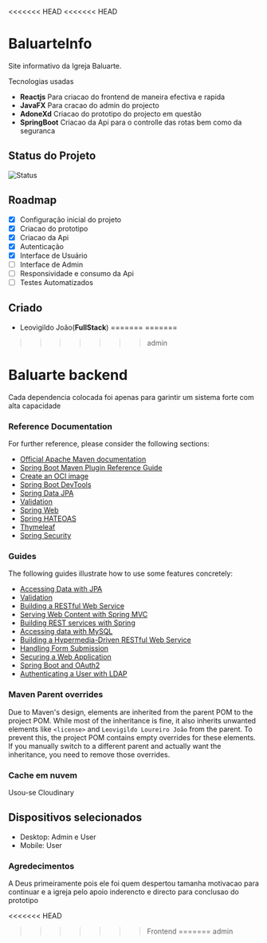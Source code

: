 <<<<<<< HEAD
<<<<<<< HEAD
# BaluarteInfo
 Site informativo da Igreja Baluarte.
 
 Tecnologias usadas
 - **Reactjs** Para criacao do frontend de maneira efectiva e rapida
  - **JavaFX** Para cracao do admin do projecto
 - **AdoneXd** Criacao do prototipo do projecto em questão
 - **SpringBoot** Criacao da Api para o controlle das rotas bem como da seguranca

 ## Status do Projeto
![Status](https://img.shields.io/badge/Status-Em%20Desenvolvimento-blue)

## Roadmap
- [x] Configuração inicial do projeto
- [x] Criacao do prototipo
- [x] Criacao da Api
- [x] Autenticação
- [x] Interface de Usuário
- [ ] Interface de Admin
- [ ] Responsividade e consumo da Api
- [ ] Testes Automatizados 

## Criado
- Leovigildo João(**FullStack**)
=======
=======
>>>>>>> admin
# Baluarte backend
Cada dependencia colocada foi apenas para garintir um sistema forte com alta capacidade

### Reference Documentation
For further reference, please consider the following sections: 

* [Official Apache Maven documentation](https://maven.apache.org/guides/index.html)
* [Spring Boot Maven Plugin Reference Guide](https://docs.spring.io/spring-boot/3.5.0-SNAPSHOT/maven-plugin)
* [Create an OCI image](https://docs.spring.io/spring-boot/3.5.0-SNAPSHOT/maven-plugin/build-image.html)
* [Spring Boot DevTools](https://docs.spring.io/spring-boot/3.5.0-SNAPSHOT/reference/using/devtools.html)
* [Spring Data JPA](https://docs.spring.io/spring-boot/3.5.0-SNAPSHOT/reference/data/sql.html#data.sql.jpa-and-spring-data)
* [Validation](https://docs.spring.io/spring-boot/3.5.0-SNAPSHOT/reference/io/validation.html)
* [Spring Web](https://docs.spring.io/spring-boot/3.5.0-SNAPSHOT/reference/web/servlet.html)
* [Spring HATEOAS](https://docs.spring.io/spring-boot/3.5.0-SNAPSHOT/reference/web/spring-hateoas.html)
* [Thymeleaf](https://docs.spring.io/spring-boot/3.5.0-SNAPSHOT/reference/web/servlet.html#web.servlet.spring-mvc.template-engines)
* [Spring Security](https://docs.spring.io/spring-boot/3.5.0-SNAPSHOT/reference/web/spring-security.html)

### Guides
The following guides illustrate how to use some features concretely:

* [Accessing Data with JPA](https://spring.io/guides/gs/accessing-data-jpa/)
* [Validation](https://spring.io/guides/gs/validating-form-input/)
* [Building a RESTful Web Service](https://spring.io/guides/gs/rest-service/)
* [Serving Web Content with Spring MVC](https://spring.io/guides/gs/serving-web-content/)
* [Building REST services with Spring](https://spring.io/guides/tutorials/rest/)
* [Accessing data with MySQL](https://spring.io/guides/gs/accessing-data-mysql/)
* [Building a Hypermedia-Driven RESTful Web Service](https://spring.io/guides/gs/rest-hateoas/)
* [Handling Form Submission](https://spring.io/guides/gs/handling-form-submission/)
* [Securing a Web Application](https://spring.io/guides/gs/securing-web/)
* [Spring Boot and OAuth2](https://spring.io/guides/tutorials/spring-boot-oauth2/)
* [Authenticating a User with LDAP](https://spring.io/guides/gs/authenticating-ldap/)

### Maven Parent overrides

Due to Maven's design, elements are inherited from the parent POM to the project POM.
While most of the inheritance is fine, it also inherits unwanted elements like `<license>` and `Leovigildo Loureiro João` from the parent.
To prevent this, the project POM contains empty overrides for these elements.
If you manually switch to a different parent and actually want the inheritance, you need to remove those overrides.

### Cache em nuvem

Usou-se  Cloudinary


## Dispositivos selecionados
- Desktop: Admin e User
- Mobile: User

### Agredecimentos
A Deus primeiramente pois ele foi quem despertou tamanha motivacao para continuar e a igreja pelo apoio inderencto e directo para conclusao do prototipo 


<<<<<<< HEAD
>>>>>>> Frontend
=======
>>>>>>> admin
